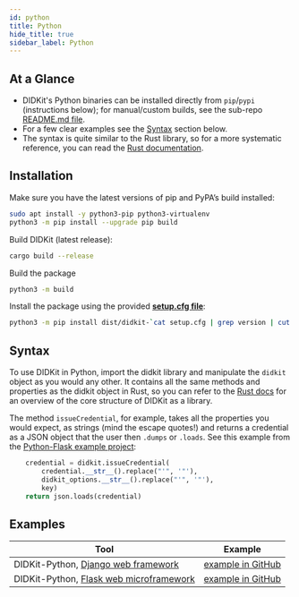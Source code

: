```yaml
---
id: python
title: Python
hide_title: true
sidebar_label: Python
---
```


## At a Glance

- DIDKit's Python binaries can be installed directly from `pip`/`pypi` (instructions below); for manual/custom builds, see the sub-repo [README.md file](https://github.com/spruceid/didkit/lib/python/README.md#Building).  
- For a few clear examples see the [Syntax](#Syntax) section below.
- The syntax is quite similar to the Rust library, so for a more systematic reference, you can read the [Rust documentation](https://rust.didkit.dev/didkit/).

## Installation

Make sure you have the latest versions of pip and PyPA’s build installed:

```bash
sudo apt install -y python3-pip python3-virtualenv
python3 -m pip install --upgrade pip build
```

Build DIDKit (latest release):
```bash
cargo build --release
```

Build the package
```bash
python3 -m build
```

Install the package using the provided [**setup.cfg file**](https://github.com/spruceid/didkit/blob/main/lib/python/setup.cfg):
```bash
python3 -m pip install dist/didkit-`cat setup.cfg | grep version | cut -d' ' -f3`-*.whl
```

## Syntax

To use DIDKit in Python, import the didkit library and manipulate the `didkit`
object as you would any other.  It contains all the same methods and properties
as the didkit object in Rust, so you can refer to the [Rust
docs](https://rust.didkit.dev/didkit/) for an overview of the core structure of
DIDKit as a library.  

The method `issueCredential`, for example, takes all the properties you would
expect, as strings (mind the escape quotes!) and returns a credential as a JSON
object that the user then `.dumps` or `.loads`. See this example from the [Python-Flask example
project](https://github.com/spruceid/didkit/blob/main/examples/python-flask/issue_credential.py#L43-L47):

```python
    credential = didkit.issueCredential(
        credential.__str__().replace("'", '"'),
        didkit_options.__str__().replace("'", '"'),
        key)
    return json.loads(credential)
```

## Examples

|Tool|Example|
|---|---|
|DIDKit-Python, [Django web framework](https://www.djangoproject.com/)|[example in GitHub](https://github.com/spruceid/didkit/tree/main/examples/python_django)|
|DIDKit-Python, [Flask web microframework](https://flask.palletsprojects.com/en/2.0.x/)|[example in GitHub](https://github.com/spruceid/didkit/tree/main/examples/python-flask/)|